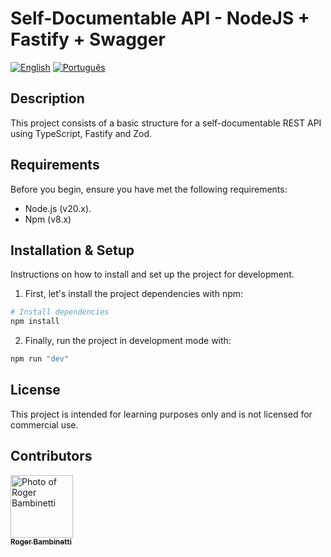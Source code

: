 # Self-Documentable API - NodeJS + Fastify + Swagger

[![English](https://img.shields.io/badge/lang-english-blue.svg)](README.md)
[![Português](https://img.shields.io/badge/lang-portuguese-green.svg)](README.pt-br.md)

## Description
This project consists of a basic structure for a self-documentable REST API using TypeScript, Fastify and Zod.

## Requirements

Before you begin, ensure you have met the following requirements:

- Node.js (v20.x).
- Npm (v8.x)

## Installation & Setup

Instructions on how to install and set up the project for development.

1. First, let's install the project dependencies with npm:

```bash
# Install dependencies
npm install
```

2. Finally, run the project in development mode with:

```bash
npm run "dev"
```

## License

This project is intended for learning purposes only and is not licensed for commercial use.

## Contributors

<table align="center">
  <tr>
      <a href="https://github.com/RogerBambinetti">
        <img src="https://avatars0.githubusercontent.com/u/50684839?s=460&v=4" width="100px" alt="Photo of Roger Bambinetti"/>
        <br />
        <sub><b>Roger Bambinetti</b></sub>
      </a>
  </tr>
</table>
